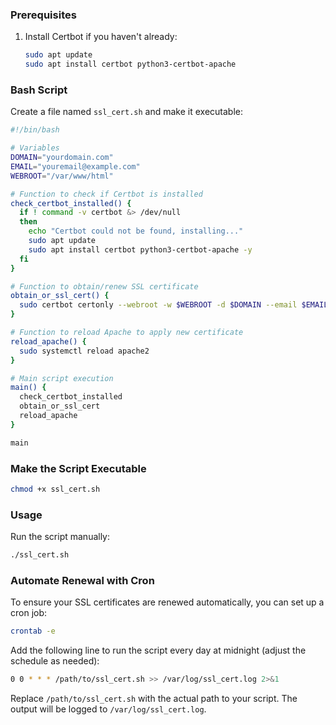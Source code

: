 ### Prerequisites

1. Install Certbot if you haven't already:
   ```bash
   sudo apt update
   sudo apt install certbot python3-certbot-apache
   ```

### Bash Script

Create a file named `ssl_cert.sh` and make it executable:

```bash
#!/bin/bash

# Variables
DOMAIN="yourdomain.com"
EMAIL="youremail@example.com"
WEBROOT="/var/www/html"

# Function to check if Certbot is installed
check_certbot_installed() {
  if ! command -v certbot &> /dev/null
  then
    echo "Certbot could not be found, installing..."
    sudo apt update
    sudo apt install certbot python3-certbot-apache -y
  fi
}

# Function to obtain/renew SSL certificate
obtain_or_ssl_cert() {
  sudo certbot certonly --webroot -w $WEBROOT -d $DOMAIN --email $EMAIL --agree-tos --non-interactive --renew-by-default
}

# Function to reload Apache to apply new certificate
reload_apache() {
  sudo systemctl reload apache2
}

# Main script execution
main() {
  check_certbot_installed
  obtain_or_ssl_cert
  reload_apache
}

main
```

### Make the Script Executable

```bash
chmod +x ssl_cert.sh
```

### Usage

Run the script manually:

```bash
./ssl_cert.sh
```

### Automate Renewal with Cron

To ensure your SSL certificates are renewed automatically, you can set up a cron job:

```bash
crontab -e
```

Add the following line to run the script every day at midnight (adjust the schedule as needed):

```bash
0 0 * * * /path/to/ssl_cert.sh >> /var/log/ssl_cert.log 2>&1
```

Replace `/path/to/ssl_cert.sh` with the actual path to your script. The output will be logged to `/var/log/ssl_cert.log`.

